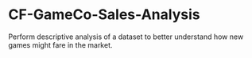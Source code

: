 # CF-GameCo-Sales-Analysis
Perform descriptive analysis of a dataset to better understand how new games might fare in the market.
